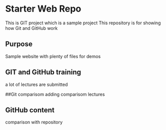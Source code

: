 # Starter Web Repo
This is GIT project which is a sample project
This repository is for showing how Git and GitHub work

## Purpose

Sample website with plenty of files for demos

## GIT and GitHub training
a lot of lectures are submitted

##Git comparisom
adding comparisom lectures

## GitHub content
comparison with repository